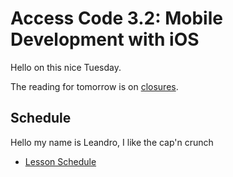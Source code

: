 # Access Code 3.2: Mobile Development with iOS

Hello on this nice Tuesday.

The reading for tomorrow is on [closures](/lessons/closures-one).

## Schedule

Hello my name is Leandro, I like the cap'n crunch
- [Lesson Schedule](schedule.md)
